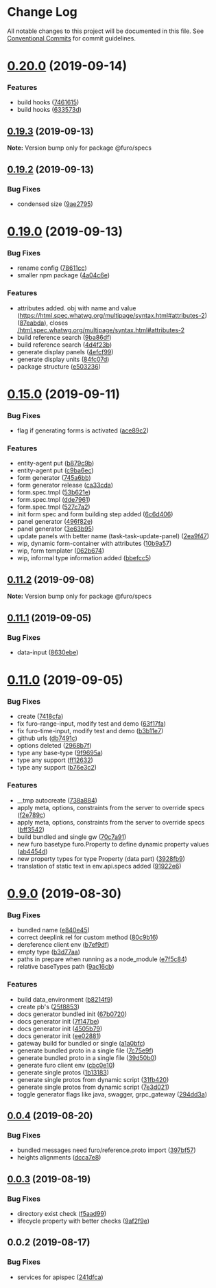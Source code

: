 # Change Log

All notable changes to this project will be documented in this file.
See [Conventional Commits](https://conventionalcommits.org) for commit guidelines.

# [0.20.0](https://github.com/veith/FuroBaseComponents/compare/@furo/specs@0.19.3...@furo/specs@0.20.0) (2019-09-14)


### Features

* build hooks ([7461615](https://github.com/veith/FuroBaseComponents/commit/7461615))
* build hooks ([633573d](https://github.com/veith/FuroBaseComponents/commit/633573d))





## [0.19.3](https://github.com/veith/FuroBaseComponents/compare/@furo/specs@0.19.2...@furo/specs@0.19.3) (2019-09-13)

**Note:** Version bump only for package @furo/specs





## [0.19.2](https://github.com/veith/FuroBaseComponents/compare/@furo/specs@0.19.0...@furo/specs@0.19.2) (2019-09-13)


### Bug Fixes

* condensed size ([9ae2795](https://github.com/veith/FuroBaseComponents/commit/9ae2795))





# [0.19.0](https://github.com/veith/FuroBaseComponents/compare/@furo/specs@0.15.0...@furo/specs@0.19.0) (2019-09-13)


### Bug Fixes

* rename config ([78611cc](https://github.com/veith/FuroBaseComponents/commit/78611cc))
* smaller npm package ([4a04c6e](https://github.com/veith/FuroBaseComponents/commit/4a04c6e))


### Features

* attributes added. obj with name and value (https://html.spec.whatwg.org/multipage/syntax.html#attributes-2) ([87eabda](https://github.com/veith/FuroBaseComponents/commit/87eabda)), closes [/html.spec.whatwg.org/multipage/syntax.html#attributes-2](https://github.com//html.spec.whatwg.org/multipage/syntax.html/issues/attributes-2)
* build reference search ([9ba86df](https://github.com/veith/FuroBaseComponents/commit/9ba86df))
* build reference search ([4d4f23b](https://github.com/veith/FuroBaseComponents/commit/4d4f23b))
* generate display panels ([4efcf99](https://github.com/veith/FuroBaseComponents/commit/4efcf99))
* generate display units ([84fc07d](https://github.com/veith/FuroBaseComponents/commit/84fc07d))
* package structure ([e503236](https://github.com/veith/FuroBaseComponents/commit/e503236))





# [0.15.0](https://github.com/veith/FuroBaseComponents/compare/@furo/specs@0.11.2...@furo/specs@0.15.0) (2019-09-11)


### Bug Fixes

* flag if generating forms is activated ([ace89c2](https://github.com/veith/FuroBaseComponents/commit/ace89c2))


### Features

* entity-agent put ([b879c9b](https://github.com/veith/FuroBaseComponents/commit/b879c9b))
* entity-agent put ([c9ba6ec](https://github.com/veith/FuroBaseComponents/commit/c9ba6ec))
* form generator ([745a6bb](https://github.com/veith/FuroBaseComponents/commit/745a6bb))
* form generator release ([ca33cda](https://github.com/veith/FuroBaseComponents/commit/ca33cda))
* form.spec.tmpl ([53b621e](https://github.com/veith/FuroBaseComponents/commit/53b621e))
* form.spec.tmpl ([dde7961](https://github.com/veith/FuroBaseComponents/commit/dde7961))
* form.spec.tmpl ([527c7a2](https://github.com/veith/FuroBaseComponents/commit/527c7a2))
* init form spec and form building step added ([6c6d406](https://github.com/veith/FuroBaseComponents/commit/6c6d406))
* panel generator ([496f82e](https://github.com/veith/FuroBaseComponents/commit/496f82e))
* panel generator ([3e63b95](https://github.com/veith/FuroBaseComponents/commit/3e63b95))
* update panels with better name (task-task-update-panel) ([2ea9f47](https://github.com/veith/FuroBaseComponents/commit/2ea9f47))
* wip, dynamic form-container with attributes ([10b9a57](https://github.com/veith/FuroBaseComponents/commit/10b9a57))
* wip, form templater ([062b674](https://github.com/veith/FuroBaseComponents/commit/062b674))
* wip, informal type information added ([bbefcc5](https://github.com/veith/FuroBaseComponents/commit/bbefcc5))





## [0.11.2](https://github.com/veith/FuroBaseComponents/compare/@furo/specs@0.11.1...@furo/specs@0.11.2) (2019-09-08)

**Note:** Version bump only for package @furo/specs





## [0.11.1](https://github.com/veith/FuroBaseComponents/compare/@furo/specs@0.11.0...@furo/specs@0.11.1) (2019-09-05)


### Bug Fixes

* data-input ([8630ebe](https://github.com/veith/FuroBaseComponents/commit/8630ebe))





# [0.11.0](https://github.com/veith/FuroBaseComponents/compare/@furo/specs@0.9.0...@furo/specs@0.11.0) (2019-09-05)


### Bug Fixes

* create ([7418cfa](https://github.com/veith/FuroBaseComponents/commit/7418cfa))
* fix furo-range-input, modify test and demo ([63f17fa](https://github.com/veith/FuroBaseComponents/commit/63f17fa))
* fix furo-time-input, modify test and demo ([b3b11e7](https://github.com/veith/FuroBaseComponents/commit/b3b11e7))
* github urls ([db7491c](https://github.com/veith/FuroBaseComponents/commit/db7491c))
* options deleted ([2968b7f](https://github.com/veith/FuroBaseComponents/commit/2968b7f))
* type any base-type ([9f9695a](https://github.com/veith/FuroBaseComponents/commit/9f9695a))
* type any support ([ff12632](https://github.com/veith/FuroBaseComponents/commit/ff12632))
* type any support ([b76e3c2](https://github.com/veith/FuroBaseComponents/commit/b76e3c2))


### Features

* __tmp autocreate ([738a884](https://github.com/veith/FuroBaseComponents/commit/738a884))
* apply meta, options, constraints from the server to override specs ([f2e789c](https://github.com/veith/FuroBaseComponents/commit/f2e789c))
* apply meta, options, constraints from the server to override specs ([bff3542](https://github.com/veith/FuroBaseComponents/commit/bff3542))
* build bundled and single gw ([70c7a91](https://github.com/veith/FuroBaseComponents/commit/70c7a91))
* new furo basetype furo.Property to define dynamic property values ([ab4454d](https://github.com/veith/FuroBaseComponents/commit/ab4454d))
* new property types for type Property (data part) ([3928fb9](https://github.com/veith/FuroBaseComponents/commit/3928fb9))
* translation of static text in env.api.specs added ([91922e6](https://github.com/veith/FuroBaseComponents/commit/91922e6))





# [0.9.0](https://github.com/veith/FuroBaseComponents/compare/@furo/specs@0.0.4...@furo/specs@0.9.0) (2019-08-30)


### Bug Fixes

* bundled name ([e840e45](https://github.com/veith/FuroBaseComponents/commit/e840e45))
* correct deeplink rel for custom method ([80c9b16](https://github.com/veith/FuroBaseComponents/commit/80c9b16))
* dereference client env ([b7ef9df](https://github.com/veith/FuroBaseComponents/commit/b7ef9df))
* empty type ([b3d77aa](https://github.com/veith/FuroBaseComponents/commit/b3d77aa))
* paths in prepare when running as a node_module ([e7f5c84](https://github.com/veith/FuroBaseComponents/commit/e7f5c84))
* relative baseTypes path ([9ac16cb](https://github.com/veith/FuroBaseComponents/commit/9ac16cb))


### Features

* build data_environment ([b8214f9](https://github.com/veith/FuroBaseComponents/commit/b8214f9))
* create pb's ([25f8853](https://github.com/veith/FuroBaseComponents/commit/25f8853))
* docs generator bundled init ([67b0720](https://github.com/veith/FuroBaseComponents/commit/67b0720))
* docs generator init ([7f147be](https://github.com/veith/FuroBaseComponents/commit/7f147be))
* docs generator init ([4505b79](https://github.com/veith/FuroBaseComponents/commit/4505b79))
* docs generator init ([ee02881](https://github.com/veith/FuroBaseComponents/commit/ee02881))
* gateway build for bundled or single ([a1a0bfc](https://github.com/veith/FuroBaseComponents/commit/a1a0bfc))
* generate bundled proto in a single file ([7c75e9f](https://github.com/veith/FuroBaseComponents/commit/7c75e9f))
* generate bundled proto in a single file ([39d50b0](https://github.com/veith/FuroBaseComponents/commit/39d50b0))
* generate furo client env ([cbc0e10](https://github.com/veith/FuroBaseComponents/commit/cbc0e10))
* generate single protos ([1b13183](https://github.com/veith/FuroBaseComponents/commit/1b13183))
* generate single protos from dynamic script ([31fb420](https://github.com/veith/FuroBaseComponents/commit/31fb420))
* generate single protos from dynamic script ([7e3d021](https://github.com/veith/FuroBaseComponents/commit/7e3d021))
* toggle generator flags like java, swagger, grpc_gateway ([294dd3a](https://github.com/veith/FuroBaseComponents/commit/294dd3a))





## [0.0.4](https://github.com/veith/FuroBaseComponents/compare/@furo/specs@0.0.3...@furo/specs@0.0.4) (2019-08-20)


### Bug Fixes

* bundled messages need furo/reference.proto import ([397bf57](https://github.com/veith/FuroBaseComponents/commit/397bf57))
* heights alignments ([dcca7e8](https://github.com/veith/FuroBaseComponents/commit/dcca7e8))





## [0.0.3](https://github.com/veith/FuroBaseComponents/compare/@furo/specs@0.0.2...@furo/specs@0.0.3) (2019-08-19)


### Bug Fixes

* directory exist check ([f5aad99](https://github.com/veith/FuroBaseComponents/commit/f5aad99))
* lifecycle property with better checks ([9af2f9e](https://github.com/veith/FuroBaseComponents/commit/9af2f9e))





## 0.0.2 (2019-08-17)


### Bug Fixes

* services for apispec ([241dfca](https://github.com/veith/FuroBaseComponents/commit/241dfca))
